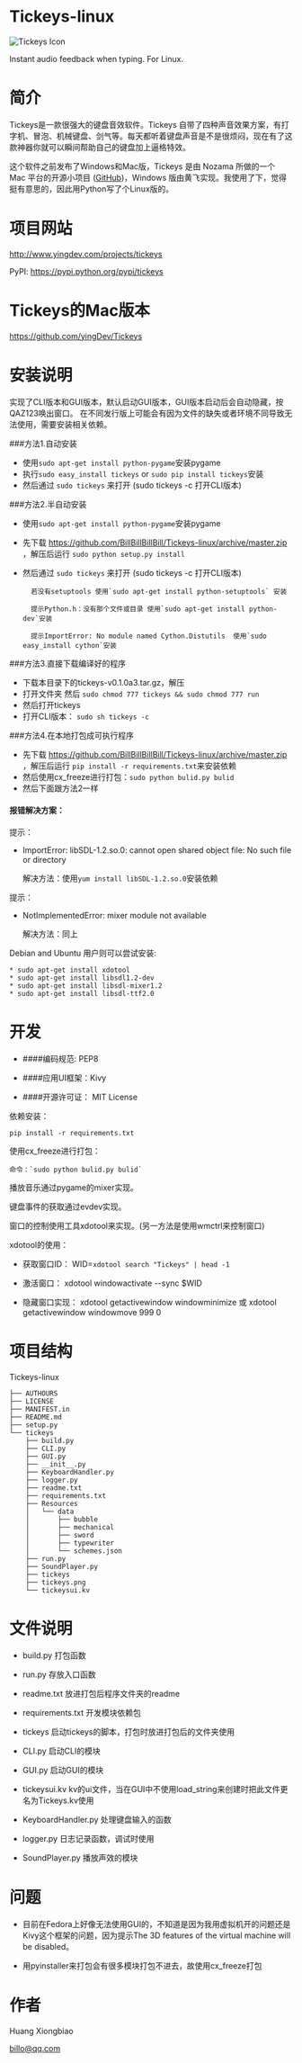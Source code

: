 # Tickeys-linux
![Tickeys Icon](http://ww1.sinaimg.cn/large/8cc88963gw1er08h49mp5j203k03kdfx.jpg)

Instant audio feedback when typing. For Linux.

# 简介
Tickeys是一款很强大的键盘音效软件。Tickeys 自带了四种声音效果方案，有打字机、冒泡、机械键盘、剑气等。每天都听着键盘声音是不是很烦闷，现在有了这款神器你就可以瞬间帮助自己的键盘加上逼格特效。

这个软件之前发布了Windows和Mac版，Tickeys 是由 Nozama 所做的一个 Mac 平台的开源小项目 ([GitHub](https://github.com/yingDev/Tickeys))，Windows 版由黄飞实现。我使用了下，觉得挺有意思的，因此用Python写了个Linux版的。

# 项目网站
http://www.yingdev.com/projects/tickeys

PyPI: https://pypi.python.org/pypi/tickeys 

# Tickeys的Mac版本
https://github.com/yingDev/Tickeys


# 安装说明
实现了CLI版本和GUI版本，默认启动GUI版本，GUI版本启动后会自动隐藏，按QAZ123唤出窗口。
在不同发行版上可能会有因为文件的缺失或者环境不同导致无法使用，需要安装相关依赖。

###方法1.自动安装

* 使用`sudo apt-get install python-pygame`安装pygame 
* 执行`sudo easy_install tickeys` or `sudo pip install tickeys`安装
* 然后通过 `sudo tickeys` 来打开 (sudo tickeys -c 打开CLI版本)


###方法2.半自动安装

* 使用`sudo apt-get install python-pygame`安装pygame
* 先下载 https://github.com/BillBillBillBill/Tickeys-linux/archive/master.zip ，解压后运行 `sudo python setup.py install`
* 然后通过 `sudo tickeys` 来打开 (sudo tickeys -c 打开CLI版本)

        若没有setuptools 使用`sudo apt-get install python-setuptools` 安装

        提示Python.h：没有那个文件或目录 使用`sudo apt-get install python-dev`安装

        提示ImportError: No module named Cython.Distutils  使用`sudo easy_install cython`安装

###方法3.直接下载编译好的程序

* 下载本目录下的tickeys-v0.1.0a3.tar.gz，解压
* 打开文件夹 然后 `sudo chmod 777 tickeys && sudo chmod 777 run`
* 然后打开tickeys
* 打开CLI版本： `sudo sh tickeys -c`


###方法4.在本地打包成可执行程序

* 先下载 https://github.com/BillBillBillBill/Tickeys-linux/archive/master.zip ，解压后运行 `pip install -r requirements.txt`来安装依赖
* 然后使用cx_freeze进行打包：`sudo python bulid.py bulid`
* 然后下面跟方法2一样

#### 报错解决方案：

提示：

* ImportError: libSDL-1.2.so.0: cannot open shared object file: No such file or directory

    解决方法：使用`yum install libSDL-1.2.so.0`安装依赖

提示：

* NotImplementedError: mixer module not available

    解决方法：同上


Debian and Ubuntu 用户则可以尝试安装:

    * sudo apt-get install xdotool 
    * sudo apt-get install libsdl1.2-dev
    * sudo apt-get install libsdl-mixer1.2
    * sudo apt-get install libsdl-ttf2.0

# 开发
* ####编码规范: PEP8

* ####应用UI框架：Kivy

* ####开源许可证： MIT License

依赖安装：

    pip install -r requirements.txt

使用cx_freeze进行打包：

    命令：`sudo python bulid.py bulid`


播放音乐通过pygame的mixer实现。

键盘事件的获取通过evdev实现。

窗口的控制使用工具xdotool来实现。(另一方法是使用wmctrl来控制窗口)

xdotool的使用：
* 获取窗口ID：
    WID=`xdotool search "Tickeys" | head -1`

* 激活窗口：
    xdotool windowactivate --sync $WID

* 隐藏窗口实现：
    xdotool getactivewindow windowminimize
    或
    xdotool getactivewindow windowmove 999 0


# 项目结构
Tickeys-linux
```
├── AUTHOURS
├── LICENSE
├── MANIFEST.in
├── README.md
├── setup.py
└── tickeys
    ├── build.py
    ├── CLI.py
    ├── GUI.py
    ├── __init__.py
    ├── KeyboardHandler.py
    ├── logger.py
    ├── readme.txt
    ├── requirements.txt
    ├── Resources
    │   └── data
    │       ├── bubble
    │       ├── mechanical
    │       ├── sword
    │       ├── typewriter
    │       └── schemes.json
    ├── run.py
    ├── SoundPlayer.py
    ├── tickeys
    ├── tickeys.png
    └── tickeysui.kv
```

# 文件说明
* build.py 打包函数

* run.py 存放入口函数

* readme.txt 放进打包后程序文件夹的readme

* requirements.txt 开发模块依赖包

* tickeys 启动tickeys的脚本，打包时放进打包后的文件夹使用

* CLI.py 启动CLI的模块

* GUI.py 启动GUI的模块

* tickeysui.kv kv的ui文件，当在GUI中不使用load_string来创建时把此文件更名为Tickeys.kv使用

* KeyboardHandler.py 处理键盘输入的函数

* logger.py 日志记录函数，调试时使用

* SoundPlayer.py 播放声效的模块



# 问题
* 目前在Fedora上好像无法使用GUI的，不知道是因为我用虚拟机开的问题还是Kivy这个框架的问题，因为提示The 3D features of the virtual machine will be disabled。

* 用pyinstaller来打包会有很多模块打包不进去，故使用cx_freeze打包

# 作者
Huang Xiongbiao

billo@qq.com